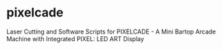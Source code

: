 # pixelcade
Laser Cutting and Software Scripts for PIXELCADE - A Mini Bartop Arcade Machine with Integrated PIXEL: LED ART Display
